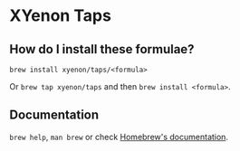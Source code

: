 # XYenon Taps

## How do I install these formulae?
`brew install xyenon/taps/<formula>`

Or `brew tap xyenon/taps` and then `brew install <formula>`.

## Documentation
`brew help`, `man brew` or check [Homebrew's documentation](https://docs.brew.sh).
